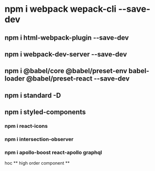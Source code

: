 # npm i webpack wepack-cli --save-dev

## npm i html-webpack-plugin --save-dev

## npm i webpack-dev-server --save-dev

## npm i @babel/core @babel/preset-env babel-loader @babel/preset-react --save-dev

## npm i standard -D

## npm i styled-components

### npm i react-icons

### npm i intersection-observer

### npm i apollo-boost react-apollo graphql

hoc ** high order component **
